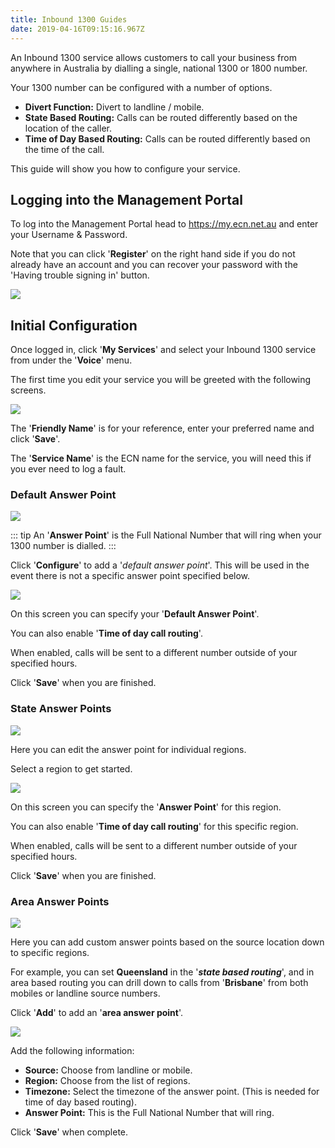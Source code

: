 ```yaml
---
title: Inbound 1300 Guides
date: 2019-04-16T09:15:16.967Z
---
```

An Inbound 1300 service allows customers to call your business from anywhere in Australia by dialling a single, national 1300 or 1800 number.

Your 1300 number can be configured with a number of options.

* **Divert Function:** Divert to landline / mobile.
* **State Based Routing:** Calls can be routed differently based on the location of the caller.
* **Time of Day Based Routing:** Calls can be routed differently based on the time of the call.

This guide will show you how to configure your service.

## Logging into the Management Portal

To log into the Management Portal head to <https://my.ecn.net.au> and enter your Username & Password.

Note that you can click '**Register**' on the right hand side if you do not already have an account and you can recover your password with the 'Having trouble signing in' button.

![](/images/screen-shot-2019-04-15-at-2.49.17-pm.png)

## Initial Configuration

Once logged in, click '**My Services**' and select your Inbound 1300 service from under the '**Voice**' menu.

The first time you edit your service you will be greeted with the following screens.

<img style="width: auto; height: auto;" src="/images/inbound1300-2.png">

The '**Friendly Name**' is for your reference, enter your preferred name and click '**Save**'.

The '**Service Name**' is the ECN name for the service, you will need this if you ever need to log a fault.

### Default Answer Point

<img style="width: auto; height: auto;" src="/images/inbound1300-3.png">

::: tip
An '**Answer Point**' is the Full National Number that will ring when your 1300 number is dialled.
:::

Click '**Configure**' to add a '_default answer point_'. This will be used in the event there is not a specific answer point specified below.

<img style="width: auto; height: auto;" src="/images/inbound1300-6.png">

On this screen you can specify your '**Default Answer Point**'.

You can also enable '**Time of day call routing**'.

When enabled, calls will be sent to a different number outside of your specified hours.

Click '**Save**' when you are finished.

### State Answer Points

<img style="width: auto; height: auto;" src="/images/inbound1300-4.png">

Here you can edit the answer point for individual regions.

Select a region to get started.

<img style="width: auto; height: auto;" src="/images/inbound1300-7.png">

On this screen you can specify the '**Answer Point**' for this region.

You can also enable '**Time of day call routing**' for this specific region.

When enabled, calls will be sent to a different number outside of your specified hours.

Click '**Save**' when you are finished.

### Area Answer Points

<img style="width: auto; height: auto;" src="/images/inbound1300-5.png">

Here you can add custom answer points based on the source location down to specific regions. 

For example, you can set **Queensland** in the '_**state based routing**_', and in area based routing you can drill down to calls from '**Brisbane**' from both mobiles or landline source numbers.

Click '**Add**' to add an '**area answer point**'.

<img style="width: auto; height: auto;" src="/images/inbound1300-8.png">

Add the following information:
* **Source:** Choose from landline or mobile.
* **Region:** Choose from the list of regions.
* **Timezone:** Select the timezone of the answer point. (This is needed for time of day based routing).
* **Answer Point:** This is the Full National Number that will ring.

Click '**Save**' when complete.

